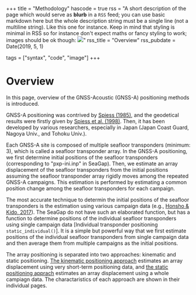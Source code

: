 +++
title = "Methodology"
hascode = true
rss = "A short description of the page which would serve as **blurb** in a `RSS` feed; you can use basic markdown here but the whole description string must be a single line (not a multiline string). Like this one for instance. Keep in mind that styling is minimal in RSS so for instance don't expect maths or fancy styling to work; images should be ok though: ![](https://upload.wikimedia.org/wikipedia/en/b/b0/Rick_and_Morty_characters.jpg)"
rss_title = "Overview"
rss_pubdate = Date(2019, 5, 1)

tags = ["syntax", "code", "image"]
+++

# Overview

In this page, overview of the GNSS-Acoustic (GNSS-A) positioning methods is introduced.

GNSS-A positioning was contrived by [Spiess (1985)](https://ieeexplore.ieee.org/document/4072330), and the geodetical results were firstly given by [Spiess et al. (1998)](https://www.sciencedirect.com/science/article/abs/pii/S0031920198000892).
Then, it has been developed by various researchers, especially in Japan (Japan Coast Guard, Nagoya Univ., and Tohoku Univ.).

Each GNSS-A site is composed of multiple seafloor transponders (minimum: 3), which is called a seafloor transponder array.
In the GNSS-A positioning, we first determine initial positions of the seafloor transponders (corresponding to "pxp-ini.inp" in SeaGap).
Then, we estimate an array displacement of the seafloor transponders from the initial positions assuming the seafloor transponder array rigidly moves among the repeated GNSS-A campaigns.
This estimation is performed by estimating a common position change among the seafloor transponders for each campaign.

The most accurate technique to determin the initial positions of the seafloor transponders is the estimation using various campaign data (e.g., [Honsho & Kido, 2017](https://agupubs.onlinelibrary.wiley.com/doi/full/10.1002/2017JB014733)).
The SeaGap do not have such an elaborated function, but has a function to determine positions of the individual seafloor transponders using single campaign data [Individual transponder positioning `static_individual()`].
It is a simple but powerful way that we first estimate positions of the individual seafloor transponders from single campaign data and then average them from multiple campaigns as the initial positions.

The array positioning is separated into two approaches: kinematic and static positioning.
[The kinematic positioning approach](/methodkinematic/) estimates an array displacement using very short-term positioning data, and [the static positioning apprach](/methodstatic/) estimates an array displacement using a whole campiagn data.
The charactaristics of each approach are shown in their individual pages.


